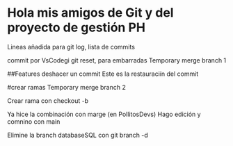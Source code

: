 # Hola mis amigos de Git y del proyecto de gestión PH

Lineas añadida para git log, lista de commits

commit por VsCodegi
git reset, para embarradas
 Temporary merge branch 1

##Features
deshacer un commit
Este es la restauraciín del commit

#crear ramas 
 Temporary merge branch 2

Crear rama con checkout -b

Ya hice la combinación con marge (en PollitosDevs)
Hago edición y comnino con main

Elimine la branch databaseSQL con git branch -d